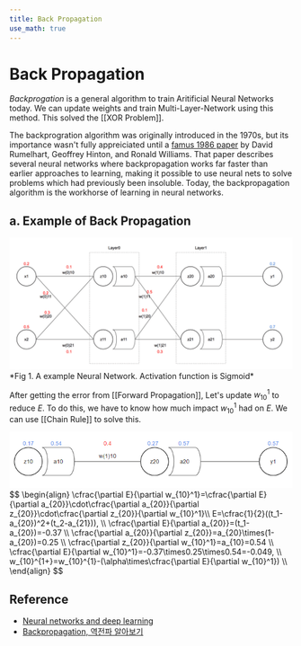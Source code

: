 ```yaml
---
title: Back Propagation
use_math: true
---
```


# Back Propagation

*Backprogation* is a general algorithm to train Aritificial Neural Networks today. We can update weights and train Multi-Layer-Network using this method. This solved the [[XOR Problem]].

The backprogration algorithm was originally introduced in the 1970s, but its importance wasn't fully appreiciated until a [famus 1986 paper](http://neuralnetworksanddeeplearning.com/chap2.html) by David Rumelhart, Geoffrey Hinton, and Ronald Williams. That paper describes several neural networks where backpropagation works far faster than earlier approaches to learning, making it possible to use neural nets to solve problems which had previously been insoluble. Today, the backpropagation algorithm is the workhorse of learning in neural networks.

## a. Example of Back Propagation

<img src="assets/Pasted image 20230210152912.png">
*Fig 1. A example Neural Network. Activation function is Sigmoid*

After getting the error from [[Forward Propagation]], Let's  update $w_{10}^1$ to reduce $E$. To do this, we have to know how much impact $w_{10}^1$ had on $E$. We can use [[Chain Rule]] to solve this.

<img src="assets/Pasted image 20230210153843.png">
$$
\begin{align}
\cfrac{\partial E}{\partial w_{10}^1}=\cfrac{\partial E}{\partial a_{20}}\cdot\cfrac{\partial a_{20}}{\partial z_{20}}\cdot\cfrac{\partial z_{20}}{\partial w_{10}^1}\\
E=\cfrac{1}{2}((t_1-a_{20})^2+(t_2-a_{21})), \\
\cfrac{\partial E}{\partial a_{20}}=(t_1-a_{20})=-0.37 \\
\cfrac{\partial a_{20}}{\partial z_{20}}=a_{20}\times(1-a_{20})=0.25 \\
\cfrac{\partial z_{20}}{\partial w_{10}^1}=a_{10}=0.54 \\
\cfrac{\partial E}{\partial w_{10}^1}=-0.37\times0.25\times0.54=-0.049, \\
w_{10}^{1+}=w_{10}^{1}-(\alpha\times\cfrac{\partial E}{\partial w_{10}^1}) \\
\end{align}
$$

## Reference
- [Neural networks and deep learning](http://neuralnetworksanddeeplearning.com/chap2.html)
- [Backpropagation, 역전파 알아보기](https://evan-moon.github.io/2018/07/19/deep-learning-backpropagation/)

